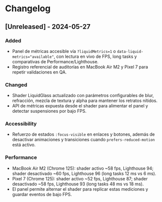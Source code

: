 # Changelog

## [Unreleased] - 2024-05-27
### Added
- Panel de métricas accesible vía `?liquidMetrics=1` o `data-liquid-metrics="available"`, con lectura en vivo de FPS, long tasks y comparativas de Performance/Lighthouse.
- Registro referencial de auditorías en MacBook Air M2 y Pixel 7 para repetir validaciones en QA.

### Changed
- Shader LiquidGlass actualizado con parámetros configurables de blur, refracción, mezcla de textura y alpha para mantener los retratos nítidos.
- API de métricas expuesta desde el shader para alimentar el panel y detectar suspensiones por bajo FPS.

### Accessibility
- Refuerzo de estados `:focus-visible` en enlaces y botones, además de desactivar animaciones y transiciones cuando `prefers-reduced-motion` está activo.

### Performance
- MacBook Air M2 (Chrome 125): shader activo ~58 fps, Lighthouse 94; shader desactivado ~60 fps, Lighthouse 96 (long tasks 12 ms vs 6 ms).
- Pixel 7 (Chrome 125): shader activo ~52 fps, Lighthouse 87; shader desactivado ~58 fps, Lighthouse 93 (long tasks 48 ms vs 18 ms).
- El panel permite alternar el shader para replicar estas mediciones y guardar eventos de bajo FPS.
